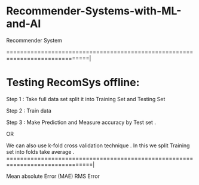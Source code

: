 # Recommender-Systems-with-ML-and-AI
Recommender System 

==============================================================================|
# Testing RecomSys offline:

Step 1 : Take full data set  split it into Training Set and Testing Set

Step 2 :  Train data 

Step 3 :   Make Prediction  and Measure accuracy by Test set .

OR  

We can also use k-fold cross validation technique .
In this we split Training set into folds take average .
===============================================================================|

Mean absolute Error (MAE)
RMS Error

